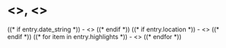 <div class='entry experience-entry' markdown='1'>
<h1 class='entry-title'>
<<entry.company>>, <<entry.position>>
</h1>

<div class="entry-details" style='display: contents;' markdown='1'>
((* if entry.date_string *))
- <<entry.date_string>>
((* endif *))
((* if entry.location *))
- <<entry.location>>
((* endif *))
((* for item in entry.highlights *))
- <<item>>
((* endfor *))
</div>
</div>